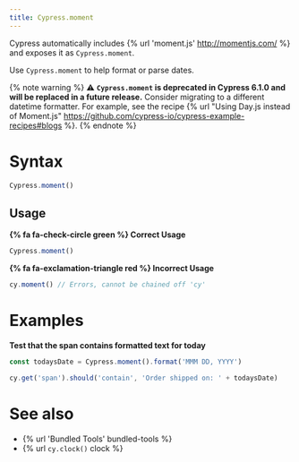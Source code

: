 ```yaml
---
title: Cypress.moment
---
```


Cypress automatically includes {% url 'moment.js' http://momentjs.com/ %} and exposes it as `Cypress.moment`.

Use `Cypress.moment` to help format or parse dates.

{% note warning %}
⚠️ **`Cypress.moment` is deprecated in Cypress 6.1.0 and will be replaced in a future release.** Consider migrating to a different datetime formatter. For example, see the recipe {% url "Using Day.js instead of Moment.js" https://github.com/cypress-io/cypress-example-recipes#blogs %}.
{% endnote %}

# Syntax

```javascript
Cypress.moment()
```

## Usage

**{% fa fa-check-circle green %} Correct Usage**

```javascript
Cypress.moment()
```

**{% fa fa-exclamation-triangle red %} Incorrect Usage**

```javascript
cy.moment() // Errors, cannot be chained off 'cy'
```

# Examples

**Test that the span contains formatted text for today**

```javascript
const todaysDate = Cypress.moment().format('MMM DD, YYYY')

cy.get('span').should('contain', 'Order shipped on: ' + todaysDate)
```

# See also

- {% url 'Bundled Tools' bundled-tools %}
- {% url `cy.clock()` clock %}
